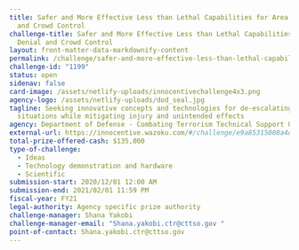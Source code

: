 ```yaml
---
title: Safer and More Effective Less than Lethal Capabilities for Area Denial
  and Crowd Control
challenge-title: Safer and More Effective Less than Lethal Capabilities for Area
  Denial and Crowd Control
layout: front-matter-data-markdownify-content
permalink: /challenge/safer-and-more-effective-less-than-lethal-capabilities-for-area-denial-and-crowd-control/
challenge-id: "1199"
status: open
sidenav: false
card-image: /assets/netlify-uploads/innocentivechallenge4x3.png
agency-logo: /assets/netlify-uploads/dod_seal.jpg
tagline: Seeking innovative concepts and technologies for de-escalating
  situations while mitigating injury and unintended effects
agency: Department of Defense - Combating Terrorism Technical Support Office (CTTSO)
external-url: https://innocentive.wazoku.com/#/challenge/e9a85315008a4d9c97768a3ae3531070
total-prize-offered-cash: $135,000
type-of-challenge:
  - Ideas
  - Technology demonstration and hardware
  - Scientific
submission-start: 2020/12/01 12:00 AM
submission-end: 2021/02/01 11:59 PM
fiscal-year: FY21
legal-authority: Agency specific prize authority
challenge-manager: Shana Yakobi
challenge-manager-email: "Shana.yakobi.ctr@cttso.gov "
point-of-contact: Shana.yakobi.ctr@cttso.gov
---
```

